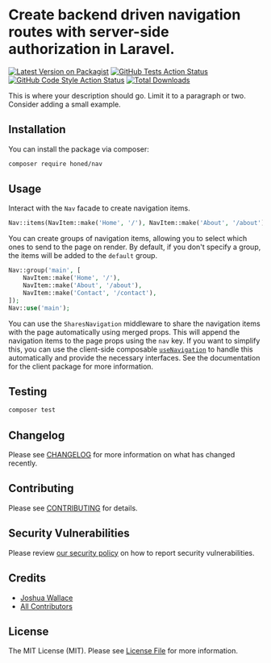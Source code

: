 # Create backend driven navigation routes with server-side authorization in Laravel.

[![Latest Version on Packagist](https://img.shields.io/packagist/v/honed/nav.svg?style=flat-square)](https://packagist.org/packages/honed/nav)
[![GitHub Tests Action Status](https://img.shields.io/github/actions/workflow/status/honedlabs/nav/run-tests.yml?branch=main&label=tests&style=flat-square)](https://github.com/honed/nav/actions?query=workflow%3Arun-tests+branch%3Amain)
[![GitHub Code Style Action Status](https://img.shields.io/github/actions/workflow/status/honedlabs/nav/fix-php-code-style-issues.yml?branch=main&label=code%20style&style=flat-square)](https://github.com/honed/nav/actions?query=workflow%3A"Fix+PHP+code+style+issues"+branch%3Amain)
[![Total Downloads](https://img.shields.io/packagist/dt/honed/nav.svg?style=flat-square)](https://packagist.org/packages/honed/nav)

This is where your description should go. Limit it to a paragraph or two. Consider adding a small example.

## Installation

You can install the package via composer:

```bash
composer require honed/nav
```

## Usage
Interact with the `Nav` facade to create navigation items.

```php
Nav::items(NavItem::make('Home', '/'), NavItem::make('About', '/about'), NavItem::make('Contact', '/contact'));
```

You can create groups of navigation items, allowing you to select which ones to send to the page on render. By default, if you don't specify a group, the items will be added to the `default` group.

```php
Nav::group('main', [
    NavItem::make('Home', '/'),
    NavItem::make('About', '/about'),
    NavItem::make('Contact', '/contact'),
]);
Nav::use('main');
```

You can use the `SharesNavigation` middleware to share the navigation items with the page automatically using merged props. This will append the navigation items to the page props using the `nav` key. If you want to simplify this, you can use the client-side composable [`useNavigation`](https://github.com/honedlabs/nav-client) to handle this automatically and provide the necessary interfaces. See the documentation for the client package for more information.

## Testing

```bash
composer test
```

## Changelog

Please see [CHANGELOG](CHANGELOG.md) for more information on what has changed recently.

## Contributing

Please see [CONTRIBUTING](CONTRIBUTING.md) for details.

## Security Vulnerabilities

Please review [our security policy](../../security/policy) on how to report security vulnerabilities.

## Credits

- [Joshua Wallace](https://github.com/jdw5)
- [All Contributors](../../contributors)

## License

The MIT License (MIT). Please see [License File](LICENSE.md) for more information.
